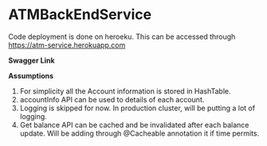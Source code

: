 # ATMBackEndService

Code deployment is done on heroeku. This can be accessed through
https://atm-service.herokuapp.com

**Swagger Link**



**Assumptions**

1. For simplicity all the Account information is stored in HashTable.
2. accountInfo API can be used to details of each account.
3. Logging is skipped for now. In production cluster, will be putting a lot of logging.
4. Get balance API can be cached and be invalidated after each balance update. Will be adding through @Cacheable annotation it if time permits.



